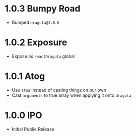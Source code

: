 # 1.0.3 Bumpy Road

- Bumped `dragula@3.0.0`

# 1.0.2 Exposure

- Expose as `reactDragula` global

# 1.0.1 Atog

- Use `atoa` instead of casting things on our own
- Cast `arguments` to true array when applying it onto `dragula`

# 1.0.0 IPO

- Initial Public Release
